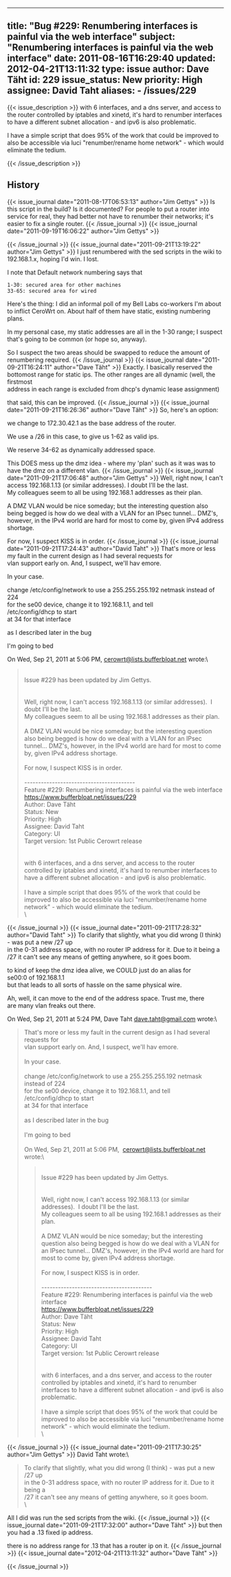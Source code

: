 
---
title: "Bug #229: Renumbering interfaces is painful via the web interface"
subject: "Renumbering interfaces is painful via the web interface"
date: 2011-08-16T16:29:40
updated: 2012-04-21T13:11:32
type: issue
author: Dave Täht
id: 229
issue_status: New
priority: High
assignee: David Taht
aliases:
    - /issues/229
---

{{< issue_description >}}
with 6 interfaces, and a dns server, and access to the router controlled
by iptables and xinetd, it's hard to renumber interfaces to have a
different subnet allocation - and ipv6 is also problematic.

I have a simple script that does 95% of the work that could be improved
to also be accessible via luci "renumber/rename home network" - which
would eliminate the tedium.


{{< /issue_description >}}

## History
{{< issue_journal date="2011-08-17T06:53:13" author="Jim Gettys" >}}
Is this script in the build? Is it documented? For people to put a
router into service for real, they had better not have to renumber their
networks; it's easier to fix a single router.
{{< /issue_journal >}}
{{< issue_journal date="2011-09-19T16:06:22" author="Jim Gettys" >}}

{{< /issue_journal >}}
{{< issue_journal date="2011-09-21T13:19:22" author="Jim Gettys" >}}
I just renumbered with the sed scripts in the wiki to 192.168.1.x,
hoping I'd win. I lost.

I note that <link>Default network numbering</link> says that

    1-30: secured area for other machines
    33-65: secured area for wired

Here's the thing: I did an informal poll of my Bell Labs co-workers I'm
about to inflict CeroWrt on. About half of them have static, existing
numbering plans.

In my personal case, my static addresses are all in the 1-30 range; I
suspect that's going to be common (or hope so, anyway).

So I suspect the two areas should be swapped to reduce the amount of
renumbering required.
{{< /issue_journal >}}
{{< issue_journal date="2011-09-21T16:24:11" author="Dave Täht" >}}
Exactly. I basically reserved the bottomost range for static ips. The
other ranges are all dynamic (well, the firstmost\
address in each range is excluded from dhcp's dynamic lease assignment)

that said, this can be improved.
{{< /issue_journal >}}
{{< issue_journal date="2011-09-21T16:26:36" author="Dave Täht" >}}
So, here's an option:

we change to 172.30.42.1 as the base address of the router.

We use a /26 in this case, to give us 1-62 as valid ips.

We reserve 34-62 as dynamically addressed space.

This DOES mess up the dmz idea - where my 'plan' such as it was was to
have the dmz on a different vlan.
{{< /issue_journal >}}
{{< issue_journal date="2011-09-21T17:06:48" author="Jim Gettys" >}}
Well, right now, I can't access 192.168.1.13 (or similar addresses). I
doubt I'll be the last.\
My colleagues seem to all be using 192.168.1 addresses as their plan.

A DMZ VLAN would be nice someday; but the interesting question also
being begged is how do we deal with a VLAN for an IPsec tunnel... DMZ's,
however, in the IPv4 world are hard for most to come by, given IPv4
address shortage.

For now, I suspect KISS is in order.
{{< /issue_journal >}}
{{< issue_journal date="2011-09-21T17:24:43" author="David Taht" >}}
That's more or less my fault in the current design as I had several
requests for\
vlan support early on. And, I suspect, we'll hav emore.

In your case.

change /etc/config/network to use a 255.255.255.192 netmask instead of
224\
for the se00 device, change it to 192.168.1.1, and tell\
/etc/config/dhcp to start\
at 34 for that interface

as I described later in the bug

I'm going to bed

On Wed, Sep 21, 2011 at 5:06 PM, <cerowrt@lists.bufferbloat.net> wrote:\
>\
> Issue \#229 has been updated by Jim Gettys.\
>\
>\
> Well, right now, I can't access 192.168.1.13 (or similar
addresses).  I doubt I'll be the last.\
> My colleagues seem to all be using 192.168.1 addresses as their
plan.\
>\
> A DMZ VLAN would be nice someday; but the interesting question also
being begged is how do we deal with a VLAN for an IPsec tunnel... DMZ's,
however, in the IPv4 world are hard for most to come by, given IPv4
address shortage.\
>\
> For now, I suspect KISS is in order.\
>\
> ----------------------------------------\
> Feature \#229: Renumbering interfaces is painful via the web
interface\
> https://www.bufferbloat.net/issues/229
>\
> Author: Dave Täht\
> Status: New\
> Priority: High\
> Assignee: David Taht\
> Category: UI\
> Target version: 1st Public Cerowrt release\
>\
>\
> with 6 interfaces, and a dns server, and access to the router
controlled by iptables and xinetd, it's hard to renumber interfaces to
have a different subnet allocation - and ipv6 is also problematic.\
>\
> I have a simple script that does 95% of the work that could be
improved to also be accessible via luci "renumber/rename home network" -
which would eliminate the tedium.\
>\
>
{{< /issue_journal >}}
{{< issue_journal date="2011-09-21T17:28:32" author="David Taht" >}}
To clarify that slightly, what you did wrong (I think) - was put a new
/27 up\
in the 0-31 address space, with no router IP address for it. Due to it
being a\
/27 it can't see any means of getting anywhere, so it goes boom.

to kind of keep the dmz idea alive, we COULD just do an alias for\
se00:0 of 192.168.1.1\
but that leads to all sorts of hassle on the same physical wire.

Ah, well, it can move to the end of the address space. Trust me, there\
are many vlan freaks out there.

On Wed, Sep 21, 2011 at 5:24 PM, Dave Taht <dave.taht@gmail.com> wrote:\
> That's more or less my fault in the current design as I had several
requests for\
> vlan support early on. And, I suspect, we'll hav emore.\
>\
> In your case.\
>\
> change /etc/config/network to use a 255.255.255.192 netmask instead
of 224\
> for the se00 device, change it to 192.168.1.1, and tell\
> /etc/config/dhcp to start\
> at 34 for that interface\
>\
> as I described later in the bug\
>\
> I'm going to bed\
>\
> On Wed, Sep 21, 2011 at 5:06 PM,  <cerowrt@lists.bufferbloat.net>
wrote:\
>>\
>> Issue \#229 has been updated by Jim Gettys.\
>>\
>>\
>> Well, right now, I can't access 192.168.1.13 (or similar
addresses).  I doubt I'll be the last.\
>> My colleagues seem to all be using 192.168.1 addresses as their
plan.\
>>\
>> A DMZ VLAN would be nice someday; but the interesting question
also being begged is how do we deal with a VLAN for an IPsec tunnel...
DMZ's, however, in the IPv4 world are hard for most to come by, given
IPv4 address shortage.\
>>\
>> For now, I suspect KISS is in order.\
>>\
>> ----------------------------------------\
>> Feature \#229: Renumbering interfaces is painful via the web
interface\
>> https://www.bufferbloat.net/issues/229
>>\
>> Author: Dave Täht\
>> Status: New\
>> Priority: High\
>> Assignee: David Taht\
>> Category: UI\
>> Target version: 1st Public Cerowrt release\
>>\
>>\
>> with 6 interfaces, and a dns server, and access to the router
controlled by iptables and xinetd, it's hard to renumber interfaces to
have a different subnet allocation - and ipv6 is also problematic.\
>>\
>> I have a simple script that does 95% of the work that could be
improved to also be accessible via luci "renumber/rename home network" -
which would eliminate the tedium.\
>>\
>>
{{< /issue_journal >}}
{{< issue_journal date="2011-09-21T17:30:25" author="Jim Gettys" >}}
David Taht wrote:\
> To clarify that slightly, what you did wrong (I think) - was put a
new /27 up\
> in the 0-31 address space, with no router IP address for it. Due to
it being a\
> /27 it can't see any means of getting anywhere, so it goes boom.\
>\
>

All I did was run the sed scripts from the wiki.
{{< /issue_journal >}}
{{< issue_journal date="2011-09-21T17:32:00" author="Dave Täht" >}}
but then you had a .13 fixed ip address.

there is no address range for .13 that has a router ip on it.
{{< /issue_journal >}}
{{< issue_journal date="2012-04-21T13:11:32" author="Dave Täht" >}}

{{< /issue_journal >}}


